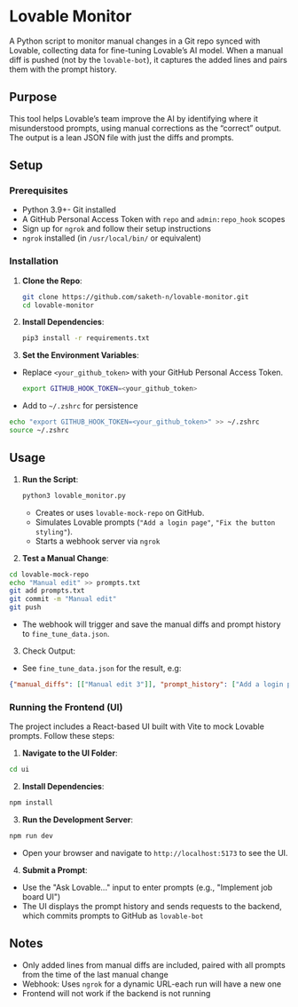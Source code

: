 # Lovable Monitor

A Python script to monitor manual changes in a Git repo synced with Lovable, collecting data for fine-tuning Lovable’s AI model. When a manual diff is pushed (not by the `lovable-bot`), it captures the added lines and pairs them with the prompt history.

## Purpose
This tool helps Lovable’s team improve the AI by identifying where it misunderstood prompts, using manual corrections as the “correct” output. The output is a lean JSON file with just the diffs and prompts.

## Setup

### Prerequisites

- Python 3.9+- Git installed
- A GitHub Personal Access Token with `repo` and `admin:repo_hook` scopes
- Sign up for `ngrok` and follow their setup instructions
- `ngrok` installed (in `/usr/local/bin/` or equivalent)

### Installation
1. **Clone the Repo**:
   ```bash
   git clone https://github.com/saketh-n/lovable-monitor.git
   cd lovable-monitor
   ```

2. **Install Dependencies**:
   ```bash
   pip3 install -r requirements.txt
   ```

3. **Set the Environment Variables**:
- Replace `<your_github_token>` with your GitHub Personal Access Token.
   ```bash
   export GITHUB_HOOK_TOKEN=<your_github_token>
   ```
- Add to `~/.zshrc` for persistence
```bash
echo "export GITHUB_HOOK_TOKEN=<your_github_token>" >> ~/.zshrc
source ~/.zshrc
```

## Usage
1. **Run the Script**:
   ```bash
   python3 lovable_monitor.py
   ```
   - Creates or uses `lovable-mock-repo` on GitHub.
   - Simulates Lovable prompts (`"Add a login page"`, `"Fix the button styling"`).
   - Starts a webhook server via `ngrok`

2. **Test a Manual Change**:
```bash
cd lovable-mock-repo
echo "Manual edit" >> prompts.txt
git add prompts.txt
git commit -m "Manual edit"
git push
```
- The webhook will trigger and save the manual diffs and prompt history to `fine_tune_data.json`.

3. Check Output:
- See `fine_tune_data.json` for the result, e.g:
```json
{"manual_diffs": [["Manual edit 3"]], "prompt_history": ["Add a login page", "Fix the button styling"]}
```

### Running the Frontend (UI)
The project includes a React-based UI built with Vite to mock Lovable prompts. Follow these steps:

1. **Navigate to the UI Folder**:
```bash
cd ui
``` 

2. **Install Dependencies**:
```bash
npm install
```

3. **Run the Development Server**:
```bash
npm run dev
```
- Open your browser and navigate to `http://localhost:5173` to see the UI.

4. **Submit a Prompt**:
- Use the "Ask Lovable..." input to enter prompts (e.g., "Implement job board UI")
- The UI displays the prompt history and sends requests to the backend, which commits prompts to GitHub as `lovable-bot`

## Notes
- Only added lines from manual diffs are included, paired with all prompts from the time of the last manual change
- Webhook: Uses `ngrok` for a dynamic URL-each run will have a new one
- Frontend will not work if the backend is not running



